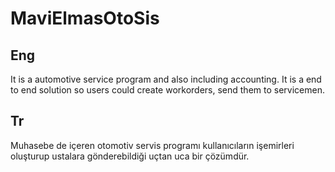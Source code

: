 # MaviElmasOtoSis
## Eng
It is a automotive service program and also including accounting. It is a end to end solution so users could create workorders, send them to servicemen.

## Tr
Muhasebe de içeren otomotiv servis programı kullanıcıların işemirleri oluşturup ustalara gönderebildiği uçtan uca bir çözümdür.

